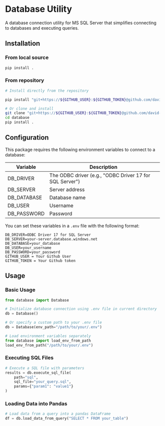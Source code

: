 # Database Utility

A database connection utility for MS SQL Server that simplifies connecting to databases and executing queries.

## Installation

### From local source
```bash
pip install .
```

### From repository
```bash
# Install directly from the repository

pip install "git+https://${GITHUB_USER}:${GITHUB_TOKEN}@github.com/david-perez-mars-capital/database.git"

# Or clone and install
git clone "git+https://${GITHUB_USER}:${GITHUB_TOKEN}@github.com/david-perez-mars-capital/database.git"
cd database
pip install .
```

## Configuration

This package requires the following environment variables to connect to a database:

| Variable | Description |
|----------|-------------|
| DB_DRIVER | The ODBC driver (e.g., "ODBC Driver 17 for SQL Server") |
| DB_SERVER | Server address |
| DB_DATABASE | Database name |
| DB_USER | Username |
| DB_PASSWORD | Password |

You can set these variables in a `.env` file with the following format:

```
DB_DRIVER=ODBC Driver 17 for SQL Server
DB_SERVER=your-server.database.windows.net
DB_DATABASE=your_database
DB_USER=your_username
DB_PASSWORD=your_password
GITHUB_USER = Your Github User
GITHUB_TOKEN = Your Github token
```

## Usage

### Basic Usage

```python
from database import Database

# Initialize database connection using .env file in current directory
db = Database()

# Or specify a custom path to your .env file
db = Database(env_path="/path/to/your/.env")

# Load environment variables separately
from database import load_env_from_path
load_env_from_path("/path/to/your/.env")
```

### Executing SQL Files

```python
# Execute a SQL file with parameters
results = db.execute_sql_file(
    path="sql",
    sql_file="your_query.sql",
    params={"param1": "value1"}
)
```

### Loading Data into Pandas

```python
# Load data from a query into a pandas DataFrame
df = db.load_data_from_query("SELECT * FROM your_table")
```
